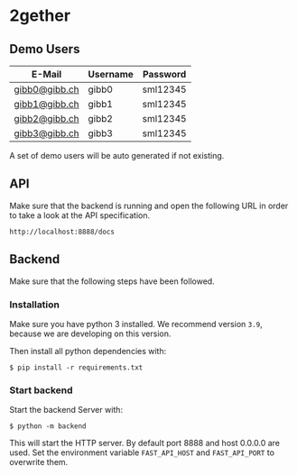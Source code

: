 # 2gether

## Demo Users

| E-Mail        | Username | Password |
|---------------|----------|----------|
| gibb0@gibb.ch | gibb0    | sml12345 |
| gibb1@gibb.ch | gibb1    | sml12345 |
| gibb2@gibb.ch | gibb2    | sml12345 |
| gibb3@gibb.ch | gibb3    | sml12345 |
A set of demo users will be auto generated if not existing.

## API

Make sure that the backend is running and open the following URL in order to take a look at the API specification.

```
http://localhost:8888/docs
```

## Backend

Make sure that the following steps have been followed.

### Installation

Make sure you have python 3 installed. We recommend version `3.9`, because we are developing on this version.

Then install all python dependencies with:
```shell script
$ pip install -r requirements.txt
```

### Start backend

Start the backend Server with:
```shell script
$ python -m backend
```
This will start the HTTP server. By default port 8888 and host 0.0.0.0 are used. 
Set the environment variable `FAST_API_HOST` and `FAST_API_PORT` to overwrite them.

